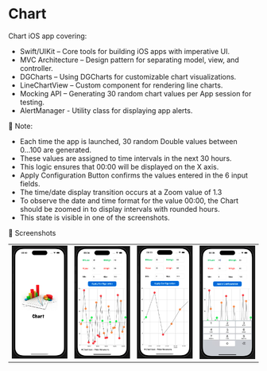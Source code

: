 # Chart
Chart iOS app covering:

  -  Swift/UIKit – Core tools for building iOS apps with imperative UI.
  -  MVC Architecture – Design pattern for separating model, view, and controller.
  -  DGCharts – Using DGCharts for customizable chart visualizations.
  -  LineChartView – Custom component for rendering line charts.
  -  Mocking API – Generating 30 random chart values per App session for testing.
  -  AlertManager - Utility class for displaying app alerts.

📌 Note:
  -  Each time the app is launched, 30 random Double values between 0...100 are generated.
  -  These values are assigned to time intervals in the next 30 hours.
  -  This logic ensures that 00:00 will be displayed on the X axis.
  -  Apply Configuration Button confirms the values entered in the 6 input fields.
  -  The time/date display transition occurs at a Zoom value of 1.3
  -  To observe the date and time format for the value 00:00, the Chart should be zoomed in to display intervals with rounded hours.
  -  This state is visible in one of the screenshots.

📸 Screenshots

<table>
  <tr>
    <td><img src="Screenshots/SS1.png" width="300"></td>
    <td><img src="Screenshots/SS2.png" width="300"></td>
    <td><img src="Screenshots/SS3.png" width="300"></td>
    <td><img src="Screenshots/SS4.png" width="300"></td>
  </tr>
</table>

